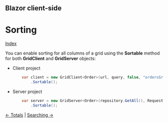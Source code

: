 ## Blazor client-side

# Sorting

[Index](Documentation.md)

You can enable sorting for all columns of a grid using the **Sortable** method for both **GridClient** and **GridServer** objects:
* Client project
    ```c#
        var client = new GridClient<Order>(url, query, false, "ordersGrid", Columns, locale)
            .Sortable();
    ```

* Server project
    ```c#
        var server = new GridServer<Order>(repository.GetAll(), Request.Query, true, "ordersGrid", columns, 10)
            .Sortable();
    ```

[<- Totals](Totals.md) | [Searching ->](Searching.md)